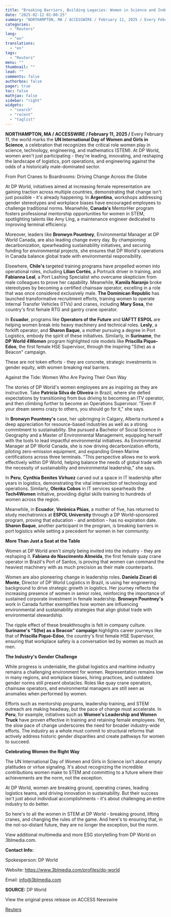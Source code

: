 ```yaml
---
title: "Breaking Barriers, Building Legacies: Women in Science and Industry at DP World"
date: "2025-02-12 01:00:25"
summary: "NORTHAMPTON, MA / ACCESSWIRE / February 11, 2025 / Every February 11, the world marks the UN International Day of Women and Girls in Science, a celebration that recognizes the critical role women play in science, technology, engineering, and mathematics (STEM). At DP World, women aren't just participating - they're..."
categories:
  - "Reuters"
lang:
  - "en"
translations:
  - "en"
tags:
  - "Reuters"
menu: ""
thumbnail: ""
lead: ""
comments: false
authorbox: false
pager: true
toc: false
mathjax: false
sidebar: "right"
widgets:
  - "search"
  - "recent"
  - "taglist"
---
```


**NORTHAMPTON, MA / ACCESSWIRE / February 11, 2025 /** Every February 11, the world marks the **UN International Day of Women and Girls in Science**, a celebration that recognizes the critical role women play in science, technology, engineering, and mathematics (STEM). At DP World, women aren't just participating - they're leading, innovating, and reshaping the landscape of logistics, port operations, and engineering against the odds of a historically male-dominated sector.

From Port Cranes to Boardrooms: Driving Change Across the Globe

At DP World, initiatives aimed at increasing female representation are gaining traction across multiple countries, demonstrating that change isn't just possible - it's already happening. In **Argentina**, workshops addressing gender stereotypes and workplace biases have encouraged employees to challenge traditional norms. Meanwhile, **Canada's** MentorHer program fosters professional mentorship opportunities for women in STEM, spotlighting talents like Amy Ling, a maintenance engineer dedicated to improving terminal efficiency.

Moreover, leaders like **Bronwyn Pountney**, Environmental Manager at DP World Canada, are also leading change every day. By championing decarbonization, spearheading sustainability initiatives, and securing funding for environmental projects, she ensures that DP World's operations in Canada balance global trade with environmental responsibility.

Elsewhere, **Chile's** targeted training programs have propelled women into operational roles, including **Lilian Cortés**, a Portruck driver in training, and **Fabianna Leal**, a Port Lashing Specialist who overcame skepticism from male colleagues to prove her capability. Meanwhile, **Kamila Naranjo** broke stereotypes by becoming a certified chainsaw operator, excelling in a role that was once considered exclusively male. **The Dominican Republic** has launched transformative recruitment efforts, training women to operate Internal Transfer Vehicles (ITVs) and cranes, including **Mary Sosa**, the country's first female RTG and gantry crane operator.

In **Ecuador**, programs like **Operators of the Future** and **UAFTT ESPOL** are helping women break into heavy machinery and technical roles. **Lesly**, a forklift operator, and **Sharon Baque**, a mother pursuing a degree in Port Logistics, embody the spirit of these initiatives. Similarly, in **Suriname**, the **DP World 4Women** program highlighted role models like **Priscilla Pique-Edoo**, the first female HSE Supervisor, through the inspiring "S(he) as a Beacon" campaign.

These are not token efforts - they are concrete, strategic investments in gender equity, with women breaking real barriers.

Against the Tide: Women Who Are Paving Their Own Way

The stories of DP World's women employees are as inspiring as they are instructive. Take **Patrícia Silva de Oliveira** in Brazil, where she defied expectations by transitioning from bus driving to becoming an ITV operator, and then climbing further to become an Operations Supervisor. "Even if your dream seems crazy to others, you should go for it," she says.

In **Bronwyn Pountney's** case, her upbringing in Calgary, Alberta nurtured a deep appreciation for resource-based industries as well as a strong commitment to sustainability. She pursued a Bachelor of Social Science in Geography and a Master of Environmental Management, equipping herself with the tools to lead impactful environmental initiatives. As Environmental Manager at DP World Canada, she is now driving decarbonization efforts, piloting zero-emission equipment, and expanding Green Marine certifications across three terminals. "This perspective allows me to work effectively within DP World, helping balance the needs of global trade with the necessity of sustainability and environmental leadership," she says.

In **Peru**, **Cynthia Benites Virhuez** carved out a space in IT leadership after years in logistics, demonstrating the vital intersection of technology and operations. Similarly, **Olenka Cobos** in IT services spearheads the **Tech4Women** initiative, providing digital skills training to hundreds of women across the region.

Meanwhile, in **Ecuador**, **Verónica Plúas**, a mother of five, has returned to study mechatronics at **ESPOL University** through a DP World-sponsored program, proving that education - and ambition - has no expiration date. **Sharon Baque**, another participant in the program, is breaking barriers in port logistics while setting a precedent for women in her community.

**More Than Just a Seat at the Table**

Women at DP World aren't simply being invited into the industry - they are reshaping it. **Fabiana do Nascimento Almeida**, the first female quay crane operator in Brazil's Port of Santos, is proving that women can command the heaviest machinery with as much precision as their male counterparts.

Women are also pioneering change in leadership roles. **Daniela Zicari di Monte**, Director of DP World Logistics in Brazil, is using her engineering background to drive strategic growth in logistics. Her journey reflects the increasing presence of women in senior roles, reinforcing the importance of sustained corporate investment in female leadership. **Bronwyn Pountney's** work in Canada further exemplifies how women are influencing environmental and sustainability strategies that align global trade with environmental stewardship.

The ripple effect of these breakthroughs is felt in company culture. **Suriname's "S(he) as a Beacon" campaign** highlights career journeys like that of **Priscilla Pique-Edoo**, the country's first female HSE Supervisor, ensuring that workplace safety is a conversation led by women as much as men.

**The Industry's Gender Challenge**

While progress is undeniable, the global logistics and maritime industry remains a challenging environment for women. Representation remains low in many regions, and workplace biases, hiring practices, and outdated gender norms still present obstacles. Roles like quay crane operators, chainsaw operators, and environmental managers are still seen as anomalies when performed by women.

Efforts such as mentorship programs, leadership training, and STEM outreach are making headway, but the pace of change must accelerate. In **Peru**, for example, initiatives such as **Women's Leadership and Women Truck** have proven effective in training and retaining female employees. Yet, the slow pace of change underscores the need for broader industry-wide efforts. The industry as a whole must commit to structural reforms that actively address historic gender disparities and create pathways for women to succeed.

**Celebrating Women the Right Way**

The UN International Day of Women and Girls in Science isn't about empty platitudes or virtue signaling. It's about recognizing the incredible contributions women make to STEM and committing to a future where their achievements are the norm, not the exception.

At DP World, women are breaking ground, operating cranes, leading logistics teams, and driving innovation in sustainability. But their success isn't just about individual accomplishments - it's about challenging an entire industry to do better.

So here's to all the women in STEM at DP World - breaking ground, lifting cranes, and changing the rules of the game. And here's to ensuring that, in the not-so-distant future, they are no longer the exception, but the norm.

View additional multimedia and more ESG storytelling from DP World on 3blmedia.com.

**Contact Info:**

Spokesperson: DP World

Website: https://www.3blmedia.com/profiles/dp-world

Email: info@3blmedia.com

**SOURCE:** DP World

View the original press release on ACCESS Newswire

[Reuters](https://www.tradingview.com/news/reuters.com,2025-02-11:newsml_ACSqbKHWa:0/)
